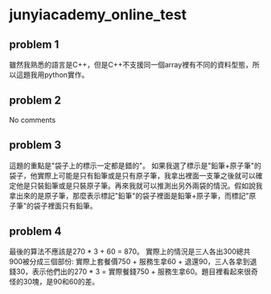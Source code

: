 # junyiacademy_online_test

## problem 1
雖然我熟悉的語言是C++，但是C++不支援同一個array裡有不同的資料型態，所以這題我用python實作。

## problem 2
No comments

## problem 3
這題的重點是"袋子上的標示一定都是錯的"。
如果我選了標示是"鉛筆+原子筆"的袋子，他實際上可能是只有鉛筆或是只有原子筆，我拿出裡面一支筆之後就可以確定他是只裝鉛筆或是只裝原子筆。再來我就可以推測出另外兩袋的情況。假如說我拿出來的是原子筆，那麼表示標記"鉛筆"的袋子裡面是鉛筆+原子筆，而標記"原子筆"的袋子裡面只有鉛筆。

## problem 4
最後的算法不應該是270 * 3 + 60 = 870。
實際上的情況是三人各出300總共900被分成三個部份: 實際上套餐價750 + 服務生拿60 + 退還90，三人各拿到退錢30，表示他們出的270 * 3 = 實際餐錢750 + 服務生拿60。題目裡看起來很奇怪的30塊，是90和60的差。
